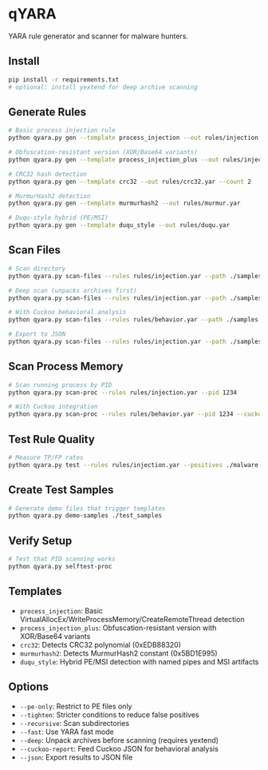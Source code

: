 # qYARA

YARA rule generator and scanner for malware hunters.

## Install

```bash
pip install -r requirements.txt
# optional: install yextend for deep archive scanning
```

## Generate Rules

```bash
# Basic process injection rule
python qyara.py gen --template process_injection --out rules/injection.yar

# Obfuscation-resistant version (XOR/Base64 variants)
python qyara.py gen --template process_injection_plus --out rules/injection_plus.yar --pe-only --tighten

# CRC32 hash detection
python qyara.py gen --template crc32 --out rules/crc32.yar --count 2

# MurmurHash2 detection
python qyara.py gen --template murmurhash2 --out rules/murmur.yar

# Duqu-style hybrid (PE/MSI)
python qyara.py gen --template duqu_style --out rules/duqu.yar
```

## Scan Files

```bash
# Scan directory
python qyara.py scan-files --rules rules/injection.yar --path ./samples --recursive

# Deep scan (unpacks archives first)
python qyara.py scan-files --rules rules/injection.yar --path ./samples --deep

# With Cuckoo behavioral analysis
python qyara.py scan-files --rules rules/behavior.yar --path ./samples --cuckoo-report cuckoo_report.json

# Export to JSON
python qyara.py scan-files --rules rules/injection.yar --path ./samples --json results.json
```

## Scan Process Memory

```bash
# Scan running process by PID
python qyara.py scan-proc --rules rules/injection.yar --pid 1234

# With Cuckoo integration
python qyara.py scan-proc --rules rules/behavior.yar --pid 1234 --cuckoo-report cuckoo_report.json
```

## Test Rule Quality

```bash
# Measure TP/FP rates
python qyara.py test --rules rules/injection.yar --positives ./malware --negatives ./goodware --json report.json
```

## Create Test Samples

```bash
# Generate demo files that trigger templates
python qyara.py demo-samples ./test_samples
```

## Verify Setup

```bash
# Test that PID scanning works
python qyara.py selftest-proc
```

## Templates

- `process_injection`: Basic VirtualAllocEx/WriteProcessMemory/CreateRemoteThread detection
- `process_injection_plus`: Obfuscation-resistant version with XOR/Base64 variants
- `crc32`: Detects CRC32 polynomial (0xEDB88320)
- `murmurhash2`: Detects MurmurHash2 constant (0x5BD1E995)
- `duqu_style`: Hybrid PE/MSI detection with named pipes and MSI artifacts

## Options

- `--pe-only`: Restrict to PE files only
- `--tighten`: Stricter conditions to reduce false positives
- `--recursive`: Scan subdirectories
- `--fast`: Use YARA fast mode
- `--deep`: Unpack archives before scanning (requires yextend)
- `--cuckoo-report`: Feed Cuckoo JSON for behavioral analysis
- `--json`: Export results to JSON file
